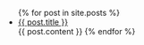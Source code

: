 <ul>
  {% for post in site.posts %}
    <li>
      <a href="{{ post.url }}">{{ post.title }}</a>
    </li>
    {{ post.content }}
  {% endfor %}
</ul>
